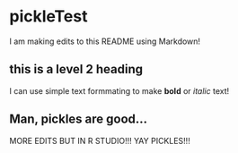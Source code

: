 # pickleTest

I am making edits to this README using Markdown!

## this is a level 2 heading
I can use simple text formmating to make **bold** or *italic* text!

## Man, pickles are good...
MORE EDITS BUT IN R STUDIO!!! YAY PICKLES!!!
